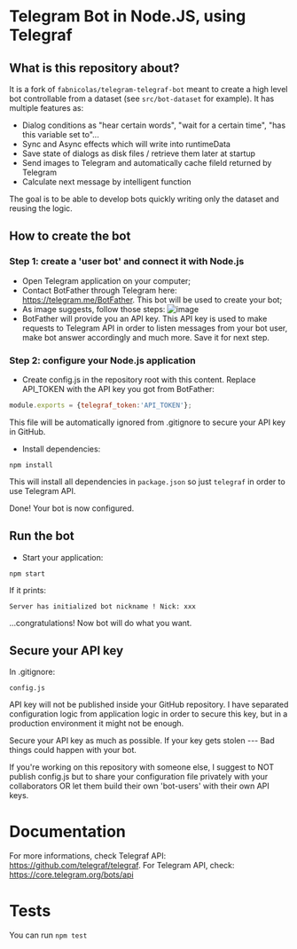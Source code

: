 # Telegram Bot in Node.JS, using Telegraf

## What is this repository about?
It is a fork of `fabnicolas/telegram-telegraf-bot` meant to create a high level bot controllable from a dataset (see `src/bot-dataset` for example). It has multiple features as:
- Dialog conditions as "hear certain words", "wait for a certain time", "has this variable set to"...
- Sync and Async effects which will write into runtimeData
- Save state of dialogs as disk files / retrieve them later at startup
- Send images to Telegram and automatically cache fileId returned by Telegram
- Calculate next message by intelligent function

The goal is to be able to develop bots quickly writing only the dataset and reusing the logic.

## How to create the bot

### Step 1: create a 'user bot' and connect it with Node.js
- Open Telegram application on your computer;
- Contact BotFather through Telegram here: https://telegram.me/BotFather. This bot will be used to create your bot;
- As image suggests, follow those steps:
![image](http://i.imgur.com/POZq2tq.png)
- BotFather will provide you an API key. This API key is used to make requests to Telegram API in order to listen messages from your bot user, make bot answer accordingly and much more. Save it for next step.

### Step 2: configure your Node.js application
- Create config.js in the repository root with this content. Replace API_TOKEN with the API key you got from BotFather:
```javascript
module.exports = {telegraf_token:'API_TOKEN'};
```
This file will be automatically ignored from .gitignore to secure your API key in GitHub.


- Install dependencies:
```
npm install
```
This will install all dependencies in `package.json` so just `telegraf` in order to use Telegram API.

Done! Your bot is now configured.

## Run the bot
- Start your application:
```
npm start
```
If it prints:
```
Server has initialized bot nickname ! Nick: xxx
```
...congratulations! Now bot will do what you want.

## Secure your API key
In .gitignore:
```
config.js
```
API key will not be published inside your GitHub repository.
I have separated configuration logic from application logic in order to secure this key, but in a production environment it might not be enough.

Secure your API key as much as possible.
If your key gets stolen --- Bad things could happen with your bot.

If you're working on this repository with someone else, I suggest to NOT publish config.js but to share your configuration file privately with your collaborators OR let them build their own 'bot-users' with their own API keys.

# Documentation
For more informations, check Telegraf API: https://github.com/telegraf/telegraf.
For Telegram API, check: https://core.telegram.org/bots/api

# Tests
You can run `npm test`

